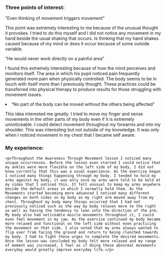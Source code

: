 <h3>Three points of interest:</h3>

“Even thinking of movement triggers movement” 
<p>This point was extremely interesting to me because of the unusual thought it provokes. I tried to do this myself and I did not notice any movement in my hand beside the usual shaking that occurs. Is thinking that my hand shakes caused because of my mind or does it occur because of some outside variable.</p> 

“He would never work directly on a painful area” 
<p>I found this extremely interesting because of how the mind perceives and monitors itself. The area in which his pupil noticed pain frequently generated more pain when physically controlled. The body seems to be in touch with itself more than I previously thought. These practices could be transferred into physical therapy to produce results for those struggling with movement issues.</p>

<li>“No part of the body can be moved without the others being affected”</li>
<p>This idea interested me greatly. I tried to move my finger and sense movements in the other parts of my body even if it is extremely unnoticeable. I could detect movement throughout my forearms and into my shoulder. This was interesting but not outside of my knowledge. It was only when I noticed movement in my chest that I became self aware.</p>

<h3>My experience:</h3>

	<p>Throughout the Awareness Through Movement lesson I noticed many unique occurrences. Before the lesson even started I could notice that my ankles were more flexible on the left side of my body, I did not know currently that this was a usual experience. As the exercise began I noticed many things happening through my body. I tended to hold my arms against my body, it was only once my arms were told to be held at my sides that I noticed this. It felt unusual to keep my arms anywhere beside the default areas in which I normally hold them. As the Movements started becoming more advanced I noticed many different changes on both sides on my body as my right arm moved away from my chest. Throughout my body many things occurred that I had not previously noticed such as the way my body relaxes more to the right as well as having the tendency to lean into the direction of the arm. My body also had noticeable muscle movements throughout it, I could even feel movement in my jaw. As the exercise continued my body became more relaxed and functional on the left side without even practicing the movement on that side. I also noted that my arms always wanted to flip over from facing the ground and return to being clenched towards my body. I had to fight these urges to complete the desired movements. Once the lesson was concluded my body felt more relaxed and my range of moment was increased, I feel as if doing these abnormal movements everyday would greatly improve everyday life.</p>
